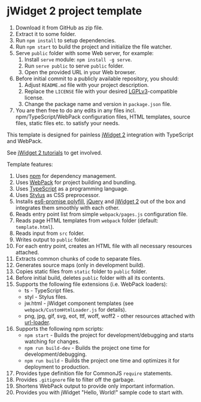 # jWidget 2 project template

1. Download it from GitHub as zip file.
2. Extract it to some folder.
3. Run `npm install` to setup dependencies.
4. Run `npm start` to build the project and initialize the file watcher.
5. Serve `public` folder with some Web server, for example:
    1. Install `serve` module: `npm install -g serve`.
    2. Run `serve public` to serve `public` folder.
    3. Open the provided URL in your Web browser.
6. Before initial commit to a publicly available repository, you should:
    1. Adjust `README.md` file with your project description.
    2. Replace the `LICENSE` file with your desired [LGPLv3](https://www.gnu.org/licenses/lgpl-3.0.en.html)-compatible license.
    3. Change the package name and version in `package.json` file.
7. You are then free to do any edits in any files incl. npm/TypeScript/WebPack configuration files, HTML templates,
source files, static files etc. to satisfy your needs.

This template is designed for painless [jWidget 2](http://enepomnyaschih.github.io/jwidget/2.1/) integration with
TypeScript and WebPack.

See [jWidget 2 tutorials](http://enepomnyaschih.github.io/jwidget/2.1/tutorials/tutorial1.html) to get involved.

Template features:

1. Uses [npm](https://www.npmjs.com/) for dependency management.
2. Uses [WebPack](https://webpack.js.org/) for project building and bundling.
3. Uses [TypeScript](https://www.typescriptlang.org/) as a programming language.
4. Uses [Stylus](http://stylus-lang.com/) as CSS preprocessor.
5. Installs [es6-promise polyfill](https://www.npmjs.com/package/es6-promise), [jQuery](http://jquery.com/) and
[jWidget 2](https://www.npmjs.com/package/jwidget) out of the box and integrates them smoothly with each other.
6. Reads entry point list from simple `webpack/pages.js` configuration file.
7. Reads page HTML templates from `webpack` folder (default: `template.html`).
8. Reads input from `src` folder.
9. Writes output to `public` folder.
10. For each entry point, creates an HTML file with all necessary resources attached.
11. Extracts common chunks of code to separate files.
12. Generates source maps (only in development build).
13. Copies static files from `static` folder to `public` folder.
14. Before initial build, deletes `public` folder with all its contents.
15. Supports the following file extensions (i.e. WebPack loaders):
    * ts - TypeScript files.
    * styl - Stylus files.
    * jw.html - jWidget component templates (see `webpack/CustomHtmlLoader.js` for details).
    * png, jpg, gif, svg, eot, ttf, woff, woff2 - other resources attached with [url-loader](https://www.npmjs.com/package/url-loader).
16. Supports the following npm scripts:
    * `npm start` - Builds the project for development/debugging and starts watching for changes.
    * `npm run build-dev` - Builds the project one time for development/debugging.
    * `npm run build` - Builds the project one time and optimizes it for deployment to production.
17. Provides type definition file for CommonJS `require` statements.
18. Provides `.gitignore` file to filter off the garbage.
19. Shortens WebPack output to provide only important information.
20. Provides you with jWidget "Hello, World!" sample code to start with.
